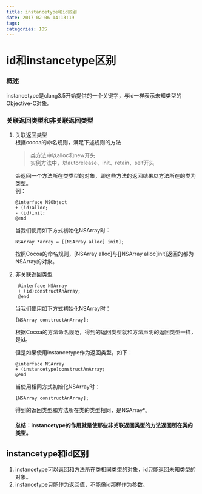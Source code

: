 ```yaml
---
title: instancetype和id区别
date: 2017-02-06 14:13:19
tags:
categories: IOS
---
```

# id和instancetype区别    

### 概述   
instancetype是clang3.5开始提供的一个关键字，与id一样表示未知类型的Objective-C对象。     
	
### 关联返回类型和非关联返回类型     
<!-- more -->	 
1. 关联返回类型  
	根据cocoa的命名规则，满足下述规则的方法   
	> 类方法中以alloc和new开头     
	> 实例方法中，以autorelease、init、retain、self开头    
 
	会返回一个方法所在类类型的对象，即这些方法的返回结果以方法所在的类为类型。     
	例：  
	
	```
	@interface NSObject  
	+ (id)alloc;  
	- (id)init;  
	@end
	```
   当我们使用如下方式初始化NSArray时：

	```
	NSArray *array = [[NSArray alloc] init];   
	```
   按照Cocoa的命名规则，[NSArray alloc]与[[NSArray alloc]init]返回的都为NSArray的对象。
	
2. 非关联返回类型  

   ```
	@interface NSArray    
	+ (id)constructAnArray;    
	@end
	```
	
   当我们使用如下方式初始化NSArray时：

	```
	[NSArray constructAnArray];  
	```
	
   根据Cocoa的方法命名规范，得到的返回类型就和方法声明的返回类型一样，是id。    
	
   但是如果使用instancetype作为返回类型，如下：

	```
	@interface NSArray  
	+ (instancetype)constructAnArray;  
	@end   
	```
   当使用相同方式初始化NSArray时：

	```
	[NSArray constructAnArray];  
	```
	
   得到的返回类型和方法所在类的类型相同，是NSArray*。   
	
   #### 总结：instancetype的作用就是使那些非关联返回类型的方法返回所在类的类型。      
	
## instancetype和id区别    
1. instancetype可以返回和方法所在类相同类型的对象，id只能返回未知类型的对象。
2. instancetype只能作为返回值，不能像id那样作为参数。 